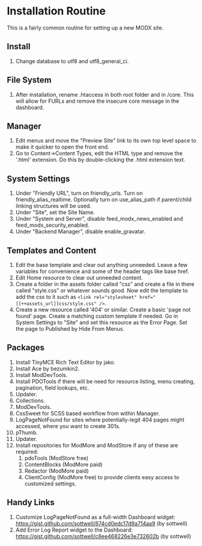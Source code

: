 # Installation Routine
This is a fairly common routine for setting up a new MODX site.
## Install
1. Change database to utf8 and utf8_general_ci.
## File System
1. After installation, rename .htaccess in both root folder and in /core. This will allow for FURLs and remove the insecure core message in the dashboard.
## Manager
1. Edit menus and move the "Preview Site" link to its own top level space to make it quicker to open the front end.
2. Go to Content->Content Types, edit the HTML type and remove the '.html' extension. Do this by double-clicking the .html extension text.
## System Settings
1. Under "Friendly URL", turn on friendly_urls. Turn on friendly_alias_realtime. Optionally turn on use_alias_path if parent/child linking structures will be used. 
2. Under "Site", set the Site Name.
3. Under "System and Server", disable feed_modx_news_enabled and feed_modx_security_enabled.
4. Under "Backend Manager", disable enable_gravatar.
## Templates and Content
1. Edit the base template and clear out anything unneeded. Leave a few variables for convenience and some of the header tags like base href.
2. Edit Home resource to clear out unneeded content.
3. Create a folder in the assets folder called "css" and create a file in there called "style.css" or whatever sounds good. Now edit the template to add the css to it such as `<link rel="stylesheet" href="[[++assets_url]]css/style.css" />`.
4. Create a new resource called '404' or similar. Create a basic 'page not found' page. Create a matching custom template if needed. Go in System Settings to "Site" and set this resource as the Error Page. Set the page to Published by Hide From Menus.
## Packages
1. Install TinyMCE Rich Text Editor by jako.
2. Install Ace by bezumkin2.
3. Install ModDevTools.
4. Install PDOTools if there will be need for resource listing, menu creating, pagination, field lookups, etc.
5. Updater.
6. Collections.
7. ModDevTools.
8. CssSweet for SCSS based workflow from within Manager.
9. LogPageNotFound for sites where potentially-legit 404 pages might accessed, where you want to create 301s.
10. pThumb.
11. Updater. 
12. Install repositories for ModMore and ModStore if any of these are required:
    1. pdoTools (ModStore free)
    2. ContentBlocks (ModMore paid)
    3. Redactor (ModMore paid)
    4. ClientConfig (ModMore free) to provide clients easy access to customized settings.
## Handy Links
1. Customize LogPageNotFound as a full-width Dashboard widget: https://gist.github.com/sottwell/874cd0edc17d9a714aa9 (by sottwell)
2. Add Error Log Report widget to the Dashboard: https://gist.github.com/sottwell/c8ee468226e3e732602b (by sottwell)
